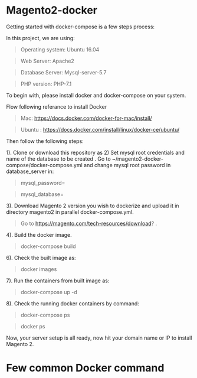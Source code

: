 # Magento2-docker

Getting started with docker-compose is a few steps process:

In this project, we are using:

> Operating system: Ubuntu 16.04

> Web Server: Apache2

> Database Server: Mysql-server-5.7

> PHP version: PHP-7.1


To begin with, please install docker and docker-compose on your system. 

Flow following referance to install Docker
> Mac: https://docs.docker.com/docker-for-mac/install/

> Ubuntu : https://docs.docker.com/install/linux/docker-ce/ubuntu/

Then follow the following steps:

1). Clone or download this repository as 
2) Set mysql root credentials and name of the database to be created . Go to ~/magento2-docker-compose/docker-compose.yml and change mysql root password in database_server in:

> mysql_password=

> mysql_database=

3). Download Magento 2 version you wish to dockerize and upload it in directory magento2 in parallel docker-compose.yml.

> Go to https://magento.com/tech-resources/download? .

4). Build the docker image.

> docker-compose build

6). Check the built image as:

> docker images

7). Run the containers from built image as:

> docker-compose up -d

8). Check the running docker containers by command:

> docker-compose ps

> docker ps

Now, your server setup is all ready, now hit your domain name or IP to install Magento 2.

# Few common Docker command




